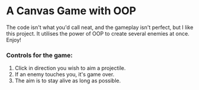 # A Canvas Game with OOP

The code isn't what you'd call neat, and the gameplay isn't perfect, but I like this project. It utilises the power of OOP to create several enemies at once. Enjoy!

### Controls for the game: 

1. Click in direction you wish to aim a projectile. 
2. If an enemy touches you, it's game over. 
3. The aim is to stay alive as long as possible. 

